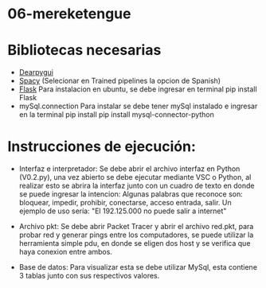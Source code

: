 # 06-mereketengue

# Bibliotecas necesarias
- [Dearpygui](https://pypi.org/project/dearpygui/)
- [Spacy](https://spacy.io/usage) (Selecionar en Trained pipelines la opcion de Spanish)
- [Flask](https://flask.palletsprojects.com/en/3.0.x/installation/) Para instalacion en ubuntu, se debe ingresar en terminal  pip install Flask
- mySql.connection Para instalar se debe tener mySql instalado e ingresar en la terminal pip install pip install mysql-connector-python

# Instrucciones de ejecución:
- Interfaz e interpretador:
 Se debe abrir el archivo interfaz en Python (V0.2.py), una vez abierto se debe ejecutar mediante VSC o Python, al realizar esto se abrira
 la interfaz junto con un cuadro de texto en donde se puede ingresar la intencion:
Algunas palabras que reconoce son: bloquear, impedir, prohibir, conectarse, acceso entrada, salir.
Un ejemplo de uso sería:
"El 192.125.000 no puede salir a internet"

- Archivo pkt:
 Se debe abrir Packet Tracer y abrir el archivo red.pkt, para probar red y generar pings entre los computadores,
 se puede utilizar la herramienta simple pdu, en donde se eligen dos host y se verifica que haya conexion entre ambos.

- Base de datos:
  Para visualizar esta se debe utilizar MySql, esta contiene 3 tablas junto con sus respectivos valores.

  
